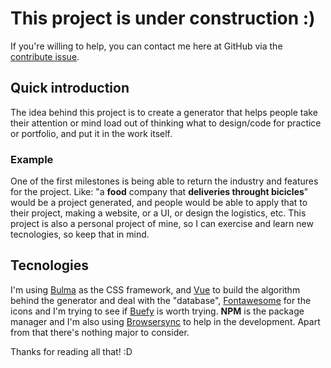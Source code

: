 # This project is under construction :)

If you're willing to help, you can contact me here at GitHub via the [contribute issue](https://github.com/atempel/projectgen/issues/1).

## Quick introduction
The idea behind this project is to create a generator that helps people take their attention or mind load out of thinking what to design/code for practice or portfolio, and put it in the work itself.
### Example
One of the first milestones is being able to return the industry and features for the project. Like: "a **food** company that **deliveries throught bicicles**" would be a project generated, and people would be able to apply that to their project, making a website, or a UI, or design the logistics, etc.
This project is also a personal project of mine, so I can exercise and learn new tecnologies, so keep that in mind.

## Tecnologies
I'm using [Bulma](https://bulma.io/) as the CSS framework, and [Vue](https://vuejs.org/) to build the algorithm behind the generator and deal with the "database", [Fontawesome](https://fontawesome.com/) for the icons and I'm trying to see if [Buefy](https://buefy.github.io/) is worth trying. 
**NPM** is the package manager and I'm also using [Browsersync](https://www.browsersync.io) to help in the development.
Apart from that there's nothing major to consider.

Thanks for reading all that! :D

